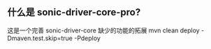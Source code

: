 ## 什么是 sonic-driver-core-pro?
这是一个完善 sonic-driver-core  缺少的功能的拓展
mvn clean deploy -Dmaven.test.skip=true -Pdeploy

